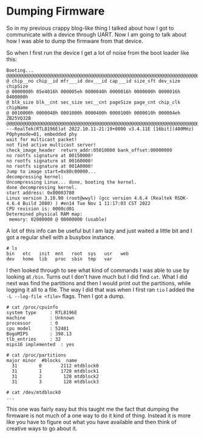 # Dumping Firmware

So in my previous crappy blog-like thing I talked about how I got to communicate with a device through UART. Now I am going to talk about how I was able to dump the firmware from that device.

So when I first run the device I get a lot of noise from the boot loader like this:
```
Booting...
@@@@@@@@@@@@@@@@@@@@@@@@@@@@@@@@@@@@@@@@@@@@@@@@@@@@@@@@@@@@@@@@@@@@@@@@@@@@@@@@
@ chip__no chip__id mfr___id dev___id cap___id size_sft dev_size chipSize
@ 0000000h 05e4016h 000005eh 0000040h 0000016h 0000000h 0000016h 0400000h
@ blk_size blk__cnt sec_size sec__cnt pageSize page_cnt chip_clk chipName
@ 0010000h 0000040h 0001000h 0000400h 0000100h 0000010h 000004eh ZB25VQ32B
@@@@@@@@@@@@@@@@@@@@@@@@@@@@@@@@@@@@@@@@@@@@@@@@@@@@@@@@@@@@@@@@@@@@@@@@@@@@@@@@
---RealTek(RTL8196E)at 2022.10.11-21:19+0800 v3.4.11E [16bit](400MHz)
P0phymode=01, embedded phy
wait for multicast packet!
not find active multicast server!
check_image_header  return_addr:05010000 bank_offset:00000000
no rootfs signature at 00150000!
no rootfs signature at 00160000!
no rootfs signature at 001A0000!
Jump to image start=0x80c00000...
decompressing kernel:
Uncompressing Linux... done, booting the kernel.
done decompressing kernel.
start address: 0x80003780
Linux version 3.10.90 (root@wwyl) (gcc version 4.6.4 (Realtek RSDK-4.6.4 Build 2080) ) #en14 Tue Nov 1 11:17:03 CST 2022
CPU revision is: 0000cd01
Determined physical RAM map:
 memory: 02000000 @ 00000000 (usable)
```

A lot of this info can be useful but I am lazy and just waited a little bit and I got a regular shell with a busybox instance. 
```
# ls
bin   etc   init  mnt   root  sys   usr   web
dev   home  lib   proc  sbin  tmp   var
```

I then looked through to see what kind of commands I was able to use by looking at `/bin`. Turns out I don't have much but I did find `cat`. What I did next was find the partitions and then I would print out the partitions, while logging it all to a file. The way I did that was when I first ran `tio` I added the `-L --log-file <file>` flags. Then I got a dump.

```
# cat /proc/cpuinfo 
system type		: RTL8196E
machine			: Unknown
processor		: 0
cpu model		: 52481
BogoMIPS		: 398.13
tlb_entries		: 32
mips16 implemented	: yes

# cat /proc/partitions 
major minor  #blocks  name
  31        0       2112 mtdblock0
  31        1       1728 mtdblock1
  31        2        128 mtdblock2
  31        3        128 mtdblock3

# cat /dev/mtdblock0
...
```

This one was fairly easy but this taught me the fact that dumping the firmware is not much of a one way to do it kind of thing. Instead it is more like you have to figure out what you have available and then think of creative ways to go about it.
